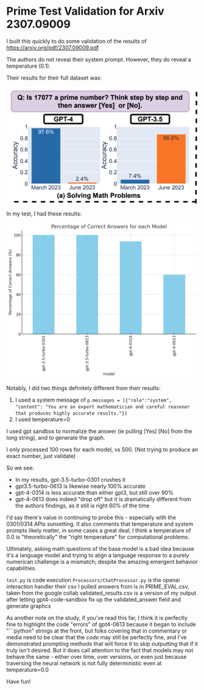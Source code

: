 # Prime Test Validation for Arxiv 2307.09009

I built this quickly to do some validation of the results of https://arxiv.org/pdf/2307.09009.pdf

The authors do not reveal their system prompt. However, they do reveal a temperature (0.1). 

Their results for their full dataset was:

 ![](prime-results-2307-09009.png)

In my test, I had these results:

 ![](result.png)

Notably, I did two things definitely different from their results:

1. I used a system message of `p.messages = [{"role":"system", "content": "You are an expert mathematician and careful reasoner that produces highly accurate results."}]`
2. I used temperature=0

I used gpt sandbox to normalize the answer (ie pulling [Yes] [No] from the long string), and to generate the graph.

I only processed 100 rows for each model, vs 500. (Not trying to produce an exact number, just validate)

So we see:
* In my results, gpt-3.5-turbo-0301 crushes it
* gpt3.5-turbo-0613 is likewise nearly 100% accurate
* gpt-4-0314 is less accurate than either gpt3, but still over 90%
* gpt-4-0613 does indeed "drop off" but it is dramatically different from the authors findings, as it still is right 60% of the time

I'd say there's value in continuing to probe this - especially with the 0301/0314 APIs sunsetting. It also comments that temperature and system prompts likely matter, in some cases a great deal; I think a temperature of 0.0 is "theoretically" the "right temperature" for computational problems.

Ultimately, asking math questions of the base model is a bad idea because it's a language model and trying to align a language response to a purely numerican challenge is a mismatch; despite the amazing emergent behavior capabilities.

`test.py` is code execution
`Processors/ChatProcessor.py` is the openai interaction handler
their csv I pulled answers from is in PRIME_EVAL.csv, taken from the google collab
validated_results.csv is a version of my output after letting gpt4-code-sandbox fix up the validated_answer field and generate graphcs

As another note on the study, if you've read this far, I think it is perfectly fine to highlight the code "errors" of gpt4-0613 because it began to include "\`\`\`python" strings at the front, but folks covering that in commentary or media need to be clear that the *code* may still be perfectly fine, and I've demonstrated prompting methods that will force it to skip outputting that if it truly isn't desired. But it does call attention to the fact that models may not behave the same - either over time, over versions, or even just because traversing the neural network is not fully deterministic even at temperature=0.0

Have fun!
